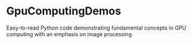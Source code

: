 GpuComputingDemos
=================

Easy-to-read Python code demonstrating fundamental concepts in GPU computing with an emphasis on image processing
